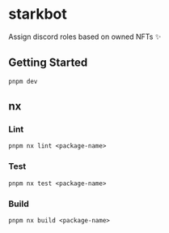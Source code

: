 # starkbot

Assign discord roles based on owned NFTs ✨

## Getting Started

```
pnpm dev
```

## nx

### Lint

```
pnpm nx lint <package-name>
```

### Test

```
pnpm nx test <package-name>

```

### Build

```
pnpm nx build <package-name>
```
